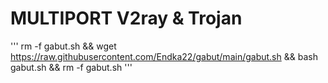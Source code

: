 # MULTIPORT V2ray & Trojan
'''
rm -f gabut.sh && wget https://raw.githubusercontent.com/Endka22/gabut/main/gabut.sh && bash gabut.sh && rm -f gabut.sh
'''
#
